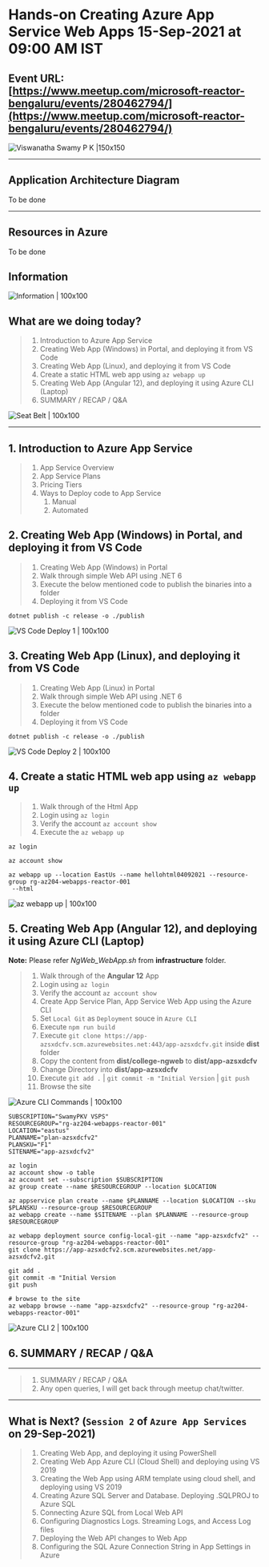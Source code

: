 # Hands-on Creating Azure App Service Web Apps 15-Sep-2021 at 09:00 AM IST

## Event URL: [https://www.meetup.com/microsoft-reactor-bengaluru/events/280462794/](https://www.meetup.com/microsoft-reactor-bengaluru/events/280462794/) 

![Viswanatha Swamy P K |150x150](./documentation/images/ViswanathaSwamy_15thSept.PNG)

---


## Application Architecture Diagram 

To be done

---

## Resources in Azure

To be done

## Information
![Information | 100x100](./documentation/images/Information.PNG)

## What are we doing today?
> 1. Introduction to Azure App Service
> 1. Creating Web App (Windows) in Portal, and deploying it from VS Code
> 1. Creating Web App (Linux), and deploying it from VS Code
> 1. Create a static HTML web app using `az webapp up`
> 1. Creating Web App (Angular 12), and deploying it using Azure CLI (Laptop) 
> 1. SUMMARY / RECAP / Q&A 

![Seat Belt | 100x100](./documentation/images/SeatBelt.PNG)

*****

## 1. Introduction to Azure App Service
> 1. App Service Overview
> 1. App Service Plans
> 1. Pricing Tiers
> 1. Ways to Deploy code to App Service
>    1. Manual
>    1. Automated

## 2. Creating Web App (Windows) in Portal, and deploying it from VS Code
> 1. Creating Web App (Windows) in Portal
> 1. Walk through simple Web API using .NET 6
> 1. Execute the below mentioned code to publish the binaries into a folder
> 1. Deploying it from VS Code


```
dotnet publish -c release -o ./publish
```

![VS Code Deploy 1 | 100x100](./documentation/images/DeployUsingVSCode.PNG)

## 3. Creating Web App (Linux), and deploying it from VS Code

> 1. Creating Web App (Linux) in Portal
> 1. Walk through simple Web API using .NET 6
> 1. Execute the below mentioned code to publish the binaries into a folder
> 1. Deploying it from VS Code


```
dotnet publish -c release -o ./publish
```

![VS Code Deploy 2 | 100x100](./documentation/images/DeployUsingVSCode_Lnx.PNG)

## 4. Create a static HTML web app using `az webapp up`
> 1. Walk through of the Html App
> 1. Login using `az login`
> 1. Verify the account `az account show`
> 1. Execute the `az webapp up`

```
az login

az account show

az webapp up --location EastUs --name hellohtml04092021 --resource-group rg-az204-webapps-reactor-001
 --html
```

![az webapp up | 100x100](./documentation/images/WebAppUp_Html.PNG)


## 5. Creating Web App (Angular 12), and deploying it using Azure CLI (Laptop) 

**Note:** 
Please refer *NgWeb_WebApp.sh* from **infrastructure** folder.

> 1. Walk through of the **Angular 12** App
> 1. Login using `az login`
> 1. Verify the account `az account show`
> 1. Create App Service Plan, App Service Web App using the Azure CLI
> 1. Set `Local Git` as `Deployment` souce in `Azure CLI`
> 1. Execute `npm run build`
> 1. Execute `git clone https://app-azsxdcfv.scm.azurewebsites.net:443/app-azsxdcfv.git` inside **dist** folder
> 1. Copy the content from **dist/college-ngweb** to **dist/app-azsxdcfv**
> 1. Change Directory into **dist/app-azsxdcfv**
> 1. Execute `git add .` | `git commit -m "Initial Version` | `git push`
> 1. Browse the site

![Azure CLI Commands | 100x100](./documentation/images/DeployUsing_AzureCLI_1.PNG)

```
SUBSCRIPTION="SwamyPKV VSPS"
RESOURCEGROUP="rg-az204-webapps-reactor-001"
LOCATION="eastus"
PLANNAME="plan-azsxdcfv2"
PLANSKU="F1"
SITENAME="app-azsxdcfv2"

az login
az account show -o table
az account set --subscription $SUBSCRIPTION
az group create --name $RESOURCEGROUP --location $LOCATION

az appservice plan create --name $PLANNAME --location $LOCATION --sku $PLANSKU --resource-group $RESOURCEGROUP
az webapp create --name $SITENAME --plan $PLANNAME --resource-group $RESOURCEGROUP

az webapp deployment source config-local-git --name "app-azsxdcfv2" --resource-group "rg-az204-webapps-reactor-001"
git clone https://app-azsxdcfv2.scm.azurewebsites.net/app-azsxdcfv2.git

git add .
git commit -m "Initial Version
git push

# browse to the site
az webapp browse --name "app-azsxdcfv2" --resource-group "rg-az204-webapps-reactor-001"
```

![Azure CLI 2 | 100x100](./documentation/images/DeployUsing_AzureCLI.PNG)

## 6. SUMMARY / RECAP / Q&A 

*****
> 1. SUMMARY / RECAP / Q&A 
> 2. Any open queries, I will get back through meetup chat/twitter.
*****

## What is Next? (`Session 2` of `Azure App Services` on 29-Sep-2021)
> 1. Creating Web App, and deploying it using PowerShell
> 1. Creating Web App Azure CLI (Cloud Shell) and deploying using VS 2019
> 1. Creating the Web App using ARM template using cloud shell, and deploying using VS 2019
> 1. Creating Azure SQL Server and Database. Deploying .SQLPROJ to Azure SQL
> 1. Connecting Azure SQL from Local Web API
> 1. Configuring Diagnostics Logs. Streaming Logs, and Access Log files
> 1. Deploying the Web API changes to Web App
> 1. Configuring the SQL Azure Connection String in App Settings in Azure
